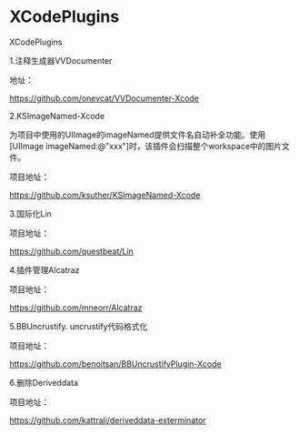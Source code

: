 XCodePlugins
============

XCodePlugins


1.注释生成器VVDocumenter

地址：

https://github.com/onevcat/VVDocumenter-Xcode


2.KSImageNamed-Xcode

为项目中使用的UIImage的imageNamed提供文件名自动补全功能。使用[UIImage imageNamed:@"xxx"]时，该插件会扫描整个workspace中的图片文件。

项目地址： 

https://github.com/ksuther/KSImageNamed-Xcode


3.国际化Lin

项目地址：

https://github.com/questbeat/Lin 


4.插件管理Alcatraz

项目地址：

https://github.com/mneorr/Alcatraz

5.BBUncrustify. uncrustify代码格式化

项目地址：

https://github.com/benoitsan/BBUncrustifyPlugin-Xcode


6.删除Deriveddata

项目地址：

https://github.com/kattrali/deriveddata-exterminator